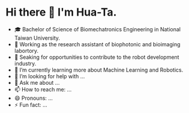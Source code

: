 # Hi there 👋 I'm Hua-Ta.

<!--
**htliang517/htliang517** is a ✨ _special_ ✨ repository because its `README.md` (this file) appears on your GitHub profile.

** Go to : "https://shields.io/" to create badges.
-->
- 🎓 Bachelor of Science of Biomechatronics Engineering in National Taiwan University.
- 💼 Working as the research assistant of biophotonic and bioimaging labortory.
- 👯 Seaking for opportunities to contribute to the robot development industry.
- 🌱 I’m currently learning more about Machine Learning and Robotics.
- 🤔 I’m looking for help with ...
- 💬 Ask me about ...
- 📫 How to reach me: ...
- 😄 Pronouns: ...
- ⚡ Fun fact: ...

